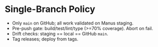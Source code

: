 # Single-Branch Policy

- Only `main` on GitHub; all work validated on Manus staging.
- Pre-push gate: build/test/lint/type (>=70% coverage). Abort on fail.
- Drift checks: staging == local == GitHub `main`.
- Tag releases; deploy from tags.
